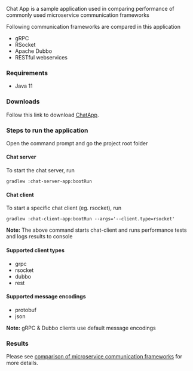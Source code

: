Chat App is a sample application used in comparing performance of commonly used microservice communication frameworks

Following communication frameworks are compared in this application
* gRPC
* RSocket
* Apache Dubbo
* RESTful webservices

### Requirements
* Java 11

### Downloads
Follow this link to download [ChatApp](https://github.com/thirulabs/chat-app/archive/refs/tags/1.0.0.zip).

### Steps to run the application
Open the command prompt and go the project root folder

#### Chat server
To start the chat server, run 
```console
gradlew :chat-server-app:bootRun
```
#### Chat client
To start a specific chat client (eg. rsocket), run
```console
gradlew :chat-client-app:bootRun --args='--client.type=rsocket'
```
**Note:** The above command starts chat-client and runs performance tests and logs results to console 

#### Supported client types
- grpc
- rsocket
- dubbo
- rest

#### Supported message encodings
- protobuf
- json

**Note:** gRPC & Dubbo clients use default message encodings 

### Results
Please see [comparison of microservice communication frameworks](https://medium.com/todo) for more details.

